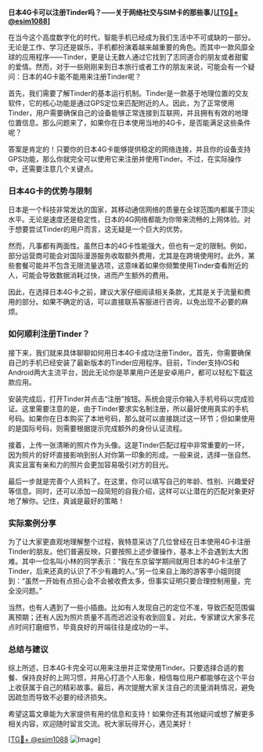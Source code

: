 **日本4G卡可以注册Tinder吗？——关于网络社交与SIM卡的那些事儿[[TG💪+ @esim1088](https://t.me/s/esim1088)]**

在当今这个高度数字化的时代，智能手机已经成为我们生活中不可或缺的一部分。无论是工作、学习还是娱乐，手机都扮演着越来越重要的角色。而其中一款风靡全球的应用程序——Tinder，更是让无数人通过它找到了志同道合的朋友或者甜蜜的爱情。然而，对于一些刚刚来到日本旅行或者工作的朋友来说，可能会有一个疑问：日本的4G卡能不能用来注册Tinder呢？

首先，我们需要了解Tinder的基本运行机制。Tinder是一款基于地理位置的交友软件，它的核心功能是通过GPS定位来匹配附近的人。因此，为了正常使用Tinder，用户需要确保自己的设备能够正常连接到互联网，并且拥有有效的地理位置信息。那么问题来了，如果你在日本使用当地的4G卡，是否能满足这些条件呢？

答案是肯定的！只要你的日本4G卡能够提供稳定的网络连接，并且你的设备支持GPS功能，那么你就完全可以使用它来注册并使用Tinder。不过，在实际操作中，还需要注意几个关键点。

### 日本4G卡的优势与限制

日本是一个科技非常发达的国家，其移动通信网络的质量在全球范围内都属于顶尖水平。无论是速度还是稳定性，日本的4G网络都能为你带来流畅的上网体验。对于想要尝试Tinder的用户而言，这无疑是一个巨大的优势。

然而，凡事都有两面性。虽然日本的4G卡性能强大，但也有一定的限制。例如，部分运营商可能会对国际漫游服务收取额外费用，尤其是在跨境使用时。此外，某些套餐可能并不包含无限流量选项，这意味着如果你频繁使用Tinder查看附近的人，可能会导致数据消耗过快，进而产生额外的费用。

因此，在选择日本4G卡之前，建议大家仔细阅读相关条款，尤其是关于流量和费用的部分。如果不确定的话，可以直接联系客服进行咨询，以免出现不必要的麻烦。

### 如何顺利注册Tinder？

接下来，我们就来具体聊聊如何用日本4G卡成功注册Tinder。首先，你需要确保自己的手机已经安装了最新版本的Tinder应用程序。目前，Tinder支持iOS和Android两大主流平台，因此无论你是苹果用户还是安卓用户，都可以轻松下载这款应用。

安装完成后，打开Tinder并点击“注册”按钮。系统会提示你输入手机号码以完成验证。这里需要注意的是，由于Tinder要求实名制注册，所以最好使用真实的手机号码。如果你在日本购买了本地号码，那么就可以直接跳过这一环节；但如果使用的是国际号码，则需要根据提示完成额外的身份认证流程。

接着，上传一张清晰的照片作为头像。这是Tinder匹配过程中非常重要的一环，因为照片的好坏直接影响到别人对你第一印象的形成。一般来说，选择一张自然、真实且富有亲和力的照片会更加容易吸引对方的目光。

最后一步就是完善个人资料了。在这里，你可以填写自己的年龄、性别、兴趣爱好等信息。同时，还可以添加一段简短的自我介绍，这样可以让潜在的匹配对象更好地了解你。记住，真诚是最好的策略！

### 实际案例分享

为了让大家更直观地理解整个过程，我特意采访了几位曾经在日本使用4G卡注册Tinder的朋友。他们普遍反映，只要按照上述步骤操作，基本上不会遇到太大困难。其中一位名叫小林的同学表示：“我在东京留学期间就用日本的4G卡注册了Tinder，后来还真的认识了不少有趣的人。”另一位来自上海的游客李小姐则提到：“虽然一开始有点担心会不会被收费太多，但事实证明只要合理控制用量，完全没问题。”

当然，也有人遇到了一些小插曲。比如有人发现自己的定位不准，导致匹配范围偏离预期；还有人因为照片质量不高而迟迟没有收到回复。对此，专家建议大家多花点时间打磨细节，毕竟良好的开端往往是成功的一半。

### 总结与建议

综上所述，日本4G卡完全可以用来注册并正常使用Tinder。只要选择合适的套餐、保持良好的上网习惯，并用心打造个人形象，相信每位用户都能够在这个平台上收获属于自己的精彩故事。最后，再次提醒大家关注自己的流量消耗情况，避免因疏忽而导致不必要的经济损失。

希望这篇文章能为大家提供有用的信息和支持！如果你还有其他疑问或想了解更多相关内容，欢迎随时留言交流。祝大家玩得开心，遇见美好！

[[TG💪+ @esim1088](https://t.me/s/esim1088) ![Image](https://i.postimg.cc/4NQfJmqS/Snipaste-2025-05-13-00-14-12.png)]
